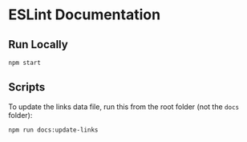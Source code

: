 # ESLint Documentation

## Run Locally

```shell
npm start
```

## Scripts

To update the links data file, run this from the root folder (not the `docs` folder):

```shell
npm run docs:update-links
```
